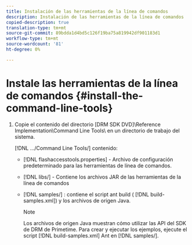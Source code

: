 ```yaml
---
title: Instalación de las herramientas de la línea de comandos
description: Instalación de las herramientas de la línea de comandos
copied-description: true
translation-type: tm+mt
source-git-commit: 89bdda1d4bd5c126f19ba75a819942df901183d1
workflow-type: tm+mt
source-wordcount: '81'
ht-degree: 0%

---
```



# Instale las herramientas de la línea de comandos {#install-the-command-line-tools}

1. Copie el contenido del directorio [DRM SDK DVD]\Reference Implementation\Command Line Tools\ en un directorio de trabajo del sistema.

   [!DNL .../Command Line Tools/] contenido:

   * [!DNL flashaccesstools.properties] - Archivo de configuración predeterminado para las herramientas de línea de comandos.
   * [!DNL libs/] - Contiene los archivos JAR de las herramientas de la línea de comandos
   * [!DNL samples/] : contiene el script ant build (  [!DNL build-samples.xml]) y los archivos de origen Java.

      >[!NOTE]
      >
      >Los archivos de origen Java muestran cómo utilizar las API del SDK de DRM de Primetime. Para crear y ejecutar los ejemplos, ejecute el script [!DNL build-samples.xml] Ant en [!DNL samples/].